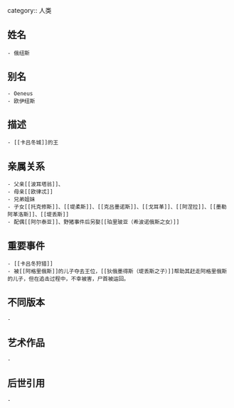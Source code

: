 category:: 人类
## 姓名
	- 俄纽斯
## 别名
	- Oeneus
	- 欧伊纽斯
## 描述
	- [[卡吕冬城]]的王
## 亲属关系
	- 父亲[[波耳塔翁]]、
	- 母亲[[欧律忒]]
	- 兄弟姐妹
	- 子女[[托克修斯]]、[[堤柔斯]]、[[克吕墨诺斯]]、[[戈耳革]]、[[阿涅拉]]、[[墨勒阿革洛斯]]、[[堤丢斯]]
	- 配偶[[阿尔泰亚]]、野猪事件后另娶[[珀里玻亚（希波诺俄斯之女）]]
## 重要事件
	- [[卡吕冬狩猎]]
	- 被[[阿格里俄斯]]的儿子夺去王位，[[狄俄墨得斯（堤丢斯之子）]]帮助其赶走阿格里俄斯的儿子，但在追击过程中，不幸被害，尸首被运回。
## 不同版本
	-
## 艺术作品
	-
## 后世引用
	-
